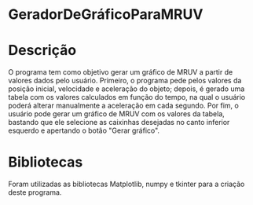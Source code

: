 # GeradorDeGráficoParaMRUV
# Descrição
O programa tem como objetivo gerar um gráfico de MRUV a partir de valores dados pelo usuário. Primeiro, o programa pede pelos valores da posição inicial, velocidade e aceleração do objeto; depois, é gerado uma tabela com os valores calculados em função do tempo, na qual o usuário poderá alterar manualmente a aceleração em cada segundo. Por fim, o usuário pode gerar um gráfico de MRUV com os valores da tabela, bastando que ele selecione as caixinhas desejadas no canto inferior esquerdo e apertando o botão "Gerar gráfico".
# Bibliotecas
Foram utilizadas as bibliotecas Matplotlib, numpy e tkinter para a criação deste programa.

